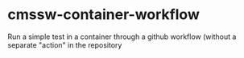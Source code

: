 # cmssw-container-workflow
Run a simple test in a container through a github workflow (without a separate "action" in the repository 
